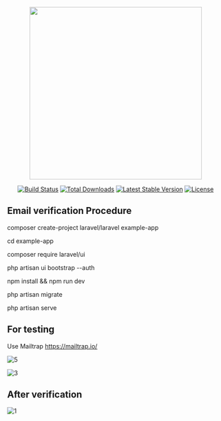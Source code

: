 <p align="center"><a href="https://laravel.com" target="_blank"><img src="https://raw.githubusercontent.com/laravel/art/master/logo-lockup/5%20SVG/2%20CMYK/1%20Full%20Color/laravel-logolockup-cmyk-red.svg" width="400"></a></p>

<p align="center">
<a href="https://travis-ci.org/laravel/framework"><img src="https://travis-ci.org/laravel/framework.svg" alt="Build Status"></a>
<a href="https://packagist.org/packages/laravel/framework"><img src="https://img.shields.io/packagist/dt/laravel/framework" alt="Total Downloads"></a>
<a href="https://packagist.org/packages/laravel/framework"><img src="https://img.shields.io/packagist/v/laravel/framework" alt="Latest Stable Version"></a>
<a href="https://packagist.org/packages/laravel/framework"><img src="https://img.shields.io/packagist/l/laravel/framework" alt="License"></a>
</p>

## Email verification Procedure

composer create-project laravel/laravel example-app

cd example-app

composer require laravel/ui

php artisan ui bootstrap --auth

npm install && npm run dev

php artisan migrate

php artisan serve


## For testing
Use Mailtrap https://mailtrap.io/

![5](https://user-images.githubusercontent.com/80118217/180148526-5ab82293-d0bd-4a54-9839-00ac7fb16a52.JPG)



![3](https://user-images.githubusercontent.com/80118217/180148589-713bc44d-ab2d-4285-8a33-db12e749b327.JPG)



## After verification

![1](https://user-images.githubusercontent.com/80118217/180149812-8c041b0a-95b6-4daf-aa57-9abd83e87399.JPG)


